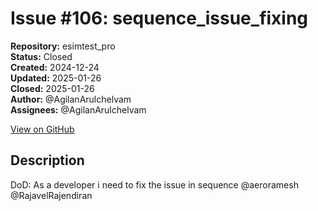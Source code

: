 # Issue #106: sequence_issue_fixing

**Repository:** esimtest_pro  
**Status:** Closed  
**Created:** 2024-12-24  
**Updated:** 2025-01-26  
**Closed:** 2025-01-26  
**Author:** @AgilanArulchelvam  
**Assignees:** @AgilanArulchelvam  

[View on GitHub](https://github.com/Simtestlab/esimtest_pro/issues/106)

## Description

DoD:
As a developer i need to fix the issue in sequence @aeroramesh @RajavelRajendiran 